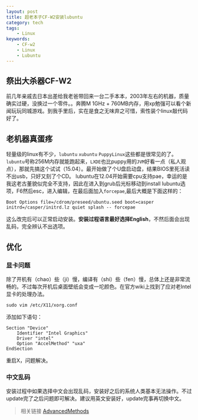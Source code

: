 ```yaml
---
layout: post
title: 超老本子CF-W2安装lubuntu
category: tech
tags:
    - Linux
keywords: 
    - CF-w2
    - Linux
    - Lubuntu
---
```


## 祭出大杀器CF-W2

前几年亲戚去日本出差给我老爸带回来一台二手本本，2003年左右的机器，质量确实过硬，没换过一个零件。。奔腾M 1GHz + 760MB内存，用xp勉强可以看个新闻玩玩同城游戏。到我手里后，实在是食之无味弃之可惜，索性装个linux敲代码好了。

<!-- more -->

## 老机器真蛋疼

轻量级的linux有不少，`lubuntu` `xubuntu` `PuppyLinux`这些都是很常见的了。`lubuntu`号称256M内存就能跑起来，`LXDE`也比puppy用的`JVM`好看一点（私人观点），那就先搞这个试试（15.04）。最开始做了个U盘启动盘，结果BIOS里死活读不出usb，只好又刻了个CD。
lubuntu在12.04开始需要cpu支持pae，幸运的是我这老古董貌似完全不支持，因此在进入到grub后光标移动到install lubuntu选项，F6然后esc，进入编辑，在最后面加入`forcepae`,最后大概是下面这样的：

    Boot Options file=/cdrom/preseed/ubuntu.seed boot=casper initrd=/casper/initrd.lz quiet splash -- forcepae

这么改完后可以正常启动安装。__安装过程语言最好选择English__，不然后面会出现乱码，完全辨认不出选项。

## 优化

### 显卡问题

除了开机有（chao）些（ji）慢，编译有（shi）些（fen）慢，总体上还是非常流畅的。不过每次开机后桌面壁纸会变成一坨颜色。在官方wiki上找到了应对老Intel显卡的处理办法。

    sudo vim /etc/X11/xorg.conf

添加如下语句：

    Section "Device"
        Identifier "Intel Graphics"
        Driver "intel"
        Option "AccelMethod" "uxa"
    EndSection

重启X，问题解决。

### 中文乱码

安装过程中如果选择中文会出现乱码，安装好之后的系统人类基本无法操作。不过update完了之后问题即可解决。建议用英文安装好，update完事再切换中文。

>相关链接
>[AdvancedMethods](https://wiki.ubuntu.com/Lubuntu/AdvancedMethods)
<!--stackedit_data:
eyJoaXN0b3J5IjpbLTE4MzU3ODM5NiwtODk3NzAyNzM1XX0=
-->